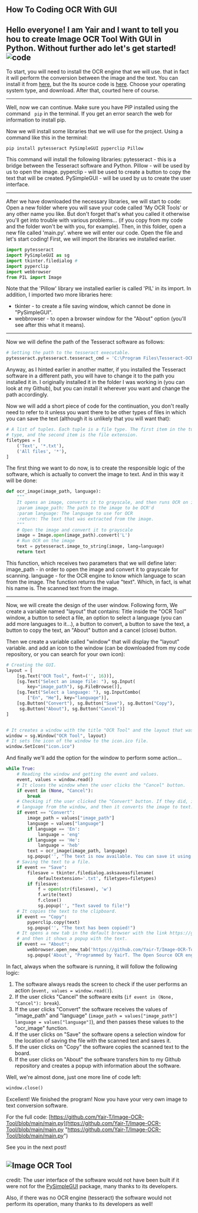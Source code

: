 ## How To Coding OCR With GUI
Hello everyone! I am Yair and I want to tell you hou to create Image OCR Tool With GUI in Python.
**Without further ado let's get started!**
![code](https://lh3.googleusercontent.com/vZWFq7IdKH_BAI_rukIyvOhpD46v8NfL7fNedW6wWFlbiaYJJWBBadEKfj5ZaC29QQTJlaLWZvgLfCdkK-vsxCClSK_dQZEK0eHQig=w1442-h714-rw-sm-pa-nu-v0 "code")
--------------------------------------------------------------------------


To start, you will need to install the OCR engine that we will use. that in fact it will perform the conversion between the image and the text.
You can install it from [here](https://tesseract-ocr.github.io/tessdoc/Downloads.html "here"), but the Its source code is [here](https://github.com/tesseract-ocr/tesseract "here").
Choose your operating system type, and download. After that, courted here of course.

------------

Well, now we can continue.
Make sure you have PIP installed using the command   ` pip` in the terminal. If you get an error search the web for information to install pip.

Now we will install some libraries that we will use for the project. Using a command like this in the terminal: 

    pip install pytesseract PySimpleGUI pyperclip Pillow
This command will install the following libraries:
pytesseract - this is a bridge between the Tesseract software and Python.
Pillow - will be used by us to open the image.
pyperclip - will be used to create a button to copy the text that will be created.
PySimpleGUI - will be used by us to create the user interface.

------------
After we have downloaded the necessary libraries, we will start to code:
Open a new folder where you will save your code called 'My OCR Tools' or any other name you like. But don't forget that's what you called it otherwise you'll get into trouble with various problems... (if you copy from my code and the folder won't be with you, for example).
Then, in this folder, open a new file called 'main.py'. where we will enter our code.
Open the file and let's start coding!
First, we will import the libraries we installed earlier.

```python
import pytesseract
import PySimpleGUI as sg
import tkinter.filedialog #
import pyperclip
import webbrowser
from PIL import Image
```
Note that the 'Pillow' library we installed earlier is called 'PIL' in its import.
In addition, I imported two more libraries here:
* tkinter - to create a file saving window, which cannot be done in "PySimpleGUI".
* webbrowser - to open a browser window for the "About" option (you'll see after this what it means).
_______
Now we will define the path of the Tesseract software as follows:
```python
# Setting the path to the tesseract executable.
pytesseract.pytesseract.tesseract_cmd = 'C:\Program Files\Tesseract-OCR/Tesseract/tesseract.exe'
```
Anyway, as I hinted earlier in another matter, if you installed the Tesseract software in a different path, you will have to change it to the path you installed it in. I originally installed it in the folder I was working in (you can look at my Github), but you can install it wherever you want and change the path accordingly.

Now we will add a short piece of code for the continuation, you don't really need to refer to it unless you want there to be other types of files in which you can save the text (although it is unlikely that you will want that): 
```python
# A list of tuples. Each tuple is a file type. The first item in the tuple is the name of the file
# type, and the second item is the file extension.
filetypes = [
    ('Text', '*.txt'),
    ('All files', '*'),
]
```
The first thing we want to do now, is to create the responsible logic of the software, which is actually to convert the image to text. And in this way it will be done:
```python
def ocr_image(image_path, language):
    """
    It opens an image, converts it to grayscale, and then runs OCR on it
    :param image_path: The path to the image to be OCR'd
    :param language: The language to use for OCR
    :return: The text that was extracted from the image.
    """
    # Open the image and convert it to grayscale
    image = Image.open(image_path).convert('L')
    # Run OCR on the image
    text = pytesseract.image_to_string(image, lang=language)
    return text
```
This function, which receives two parameters that we will define later: image_path - in order to open the image and convert it to grayscale for scanning.
language - for the OCR engine to know which language to scan from the image.
The function returns the value "text". Which, in fact, is what his name is. The scanned text from the image.
___
Now, we will create the design of the user window. Following form,
We create a variable named "layout" that contains:
Title inside the "OCR Tool" window, a button to select a file, an option to select a language (you can add more languages to it...), a button to convert, a button to save the text, a button to copy the text, an "About" button and a cancel (close) button.

Then we create a variable called "window" that will display the "layout" variable. and add an icon to the window (can be downloaded from my code repository, or you can search for your own icon):
```python
# Creating the GUI.
layout = [
    [sg.Text("OCR Tool", font=('', 16))],
    [sg.Text("Select an image file: "), sg.Input(
        key="image_path"), sg.FileBrowse()],
    [sg.Text("Select a language: "), sg.InputCombo(
        ["En", "He"], key="language")],
    [sg.Button("Convert"), sg.Button("Save"), sg.Button("Copy"),
     sg.Button("About"), sg.Button("Cancel")]
]


# It creates a window with the title "OCR Tool" and the layout that was defined earlier.
window = sg.Window("OCR Tool", layout)
# It sets the icon of the window to the icon.ico file.
window.SetIcon("icon.ico")
```
And finally we'll add the option for the window to perform some action...

```python
while True:
    # Reading the window and getting the event and values.
    event, values = window.read()
    # It closes the window when the user clicks the "Cancel" button.
    if event in (None, "Cancel"):
        break
    # Checking if the user clicked the "Convert" button. If they did, it gets the image path and
    # language from the window, and then it converts the image to text.
    if event == "Convert":
        image_path = values["image_path"]
        language = values["language"]
        if language == 'En':
            language = 'eng'
        if language == 'He':
            language = 'heb'
        text = ocr_image(image_path, language)
        sg.popup('', "The text is now available. You can save it using the 'Save' button, or copy it using the 'Copy' button .")
    # Saving the text to a file.
    if event == "Save":
        filesave = tkinter.filedialog.asksaveasfilename(
            defaultextension='.txt', filetypes=filetypes)
        if filesave:
            f = open(str(filesave), 'w')
            f.write(text)
            f.close()
            sg.popup('', "Text saved to file!")
    # It copies the text to the clipboard.
    if event == "Copy":
        pyperclip.copy(text)
        sg.popup('', "The text has been copied!")
    # It opens a new tab in the default browser with the link https://github.com/Yair-T/Image-OCR-Tool,
    # and then it shows a popup with the text.
    if event == "About":
        webbrowser.open_new_tab('https://github.com/Yair-T/Image-OCR-Tool')
        sg.popup('About', "Programmed by YairT. The Open Source OCR engine is used: https://github.com/tesseract-ocr/tesseract")
```

In fact, always when the software is running, it will follow the following logic:
1. The software always reads the screen to check if the user performs an action (`event, values = window.read()`).
2. If the user clicks "Cancel" the software exits (`if event in (None, "Cancel"): break`).
3. If the user clicks "Convert" the software receives the values of "image_path" and "language" (`image_path = values["image_path"] language = values["language"]`), and then passes these values to the "ocr_image" function.
4. If the user clicks on "Save" the software opens a selection window for the location of saving the file with the scanned text and saves it.
5. If the user clicks on "Copy" the software copies the scanned text to the board.
6. If the user clicks on "About" the software transfers him to my Github repository and creates a popup with information about the software.

Well, we're almost done, just one more line of code left:
```python
window.close()
```

Excellent! We finished the program! Now you have your very own image to text conversion software.


For the full code: [https://github.com/Yair-T/Image-OCR-Tool/blob/main/main.py](https://github.com/Yair-T/Image-OCR-Tool/blob/main/main.py "https://github.com/Yair-T/Image-OCR-Tool/blob/main/main.py")

See you in the next post!

![Image OCR Tool](https://lh3.googleusercontent.com/o31-nAv-H7czKA9kg2WbXeX91PKWocWFj7zCeEwM7sYVDqlPVY5X9leoVoNpScoG4SLd6lnX23N7QZ0184K04qx5ibecw5WnskGyWA=w1494-h718-rw-sm-pa-nu-v0 "Image OCR Tool")
------------
credit:
The user interface of the software would not have been built if it were not for the [PySimpleGUI](https://www.pysimplegui.org/ "PySimpleGUI") package, many thanks to its developers.

Also, if there was no OCR engine (tesseract) the software would not perform its operation, many thanks to its developers as well!






